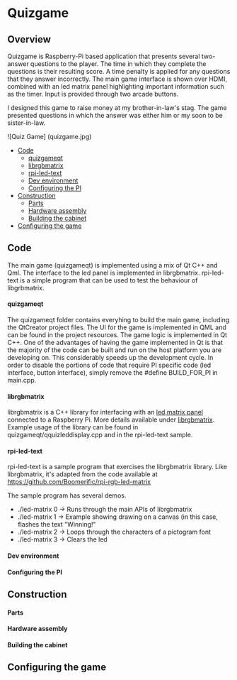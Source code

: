 # Quizgame

## Overview

Quizgame is Raspberry-Pi based application that presents several two-answer questions to the player. The time in which they complete the questions is their resulting score. A time penalty is applied for any questions that they answer incorrectly. The main game interface is shown over HDMI, combined with an led matrix panel highlighting important information such as the timer. Input is provided through two arcade buttons.

I designed this game to raise money at my brother-in-law's stag. The game presented questions in which the answer was either him or my soon to be sister-in-law.

![Quiz Game] (quizgame.jpg)

* [Code](#code)
  * [quizgameqt](#quizgameqt)
  * [librgbmatrix](#librgbmatrix)
  * [rpi-led-text](#rpi-led-text)
  * [Dev environment](#dev-environment)
  * [Configuring the PI](#configuring-the-pi)
* [Construction](#construction)
  * [Parts](#parts)
  * [Hardware assembly](#hardware-assembly)
  * [Building the cabinet](#building-the-cabinet)
* [Configuring the game](#configuring-the-game)

## Code

The main game (quizgameqt) is implemented using a mix of Qt C++ and Qml. The interface to the led panel is implemented in librgbmatrix. rpi-led-text is a simple program that can be used to test the behaviour of libgrbmatrix.

#### quizgameqt

The quizgameqt folder contains everyhing to build the main game, including the QtCreator project files. The UI for the game is implemented in QML and can be found in the project resources. The game logic is implemented in Qt C++. One of the advantages of having the game implemented in Qt is that the majority of the code can be built and run on the host platform you are developing on. This considerably speeds up the development cycle. In order to disable the portions of code that require PI specific code (led interface, button interface), simply remove the #define BUILD_FOR_PI in main.cpp.

#### librgbmatrix

librgbmatrix is a C++ library for interfacing with an [led matrix panel](http://www.adafruit.com/product/420) connected to a Raspberry Pi. More details available under [librgbmatrix](librgbmatrix/README.md). Example usage of the library can be found in quizgameqt/qquizleddisplay.cpp and in the rpi-led-text sample.

#### rpi-led-text

rpi-led-text is a sample program that exercises the librgbmatrix library. Like librgbmatrix, it's adapted from the code available at https://github.com/Boomerific/rpi-rgb-led-matrix

The sample program has several demos.
* ./led-matrix 0 -> Runs through the main APIs of librgbmatrix
* ./led-matrix 1 -> Example showing drawing on a canvas (in this case, flashes the text "Winning!"
* ./led-matrix 2 -> Loops through the characters of a pictogram font
* ./led-matrix 3 -> Clears the led

#### Dev environment
#### Configuring the PI
## Construction
#### Parts
#### Hardware assembly
#### Building the cabinet
## Configuring the game







